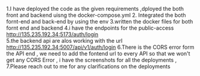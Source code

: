 1.I have deployed the code as the given requirements ,dployed the both front and backend uisng the docker-compose.yml 
2. Integrated the both fornt-end and back-end by using the env 
3.written the docker files for both fornt end and backend
4.i have the endpoints for the public-access http://135.235.192.34:5173/auth/login  
5.the backend api are alos working with the url http://135.235.192.34:5007/api/v1/auth/login
6.There is the CORS error form the API end , we need to add the fontend url to every API so that we won't get any CORS Error , i have the screenshots for all the deployments ,
7.Please reach out to me for any clarifications on the deployments 
